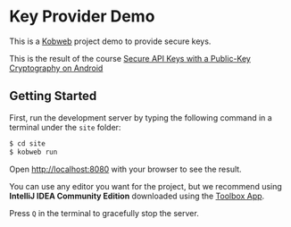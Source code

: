 # Key Provider Demo

This is a [Kobweb](https://github.com/varabyte/kobweb) project demo to provide secure keys.

This is the result of the course [Secure API Keys with a Public-Key Cryptography on Android](https://www.udemy.com/course/secure-api-keys-with-a-public-key-cryptography-on-android/)

## Getting Started

First, run the development server by typing the following command in a terminal under the `site` folder:

```bash
$ cd site
$ kobweb run
```

Open [http://localhost:8080](http://localhost:8080) with your browser to see the result.

You can use any editor you want for the project, but we recommend using **IntelliJ IDEA Community Edition** downloaded
using the [Toolbox App](https://www.jetbrains.com/toolbox-app/).

Press `Q` in the terminal to gracefully stop the server.

